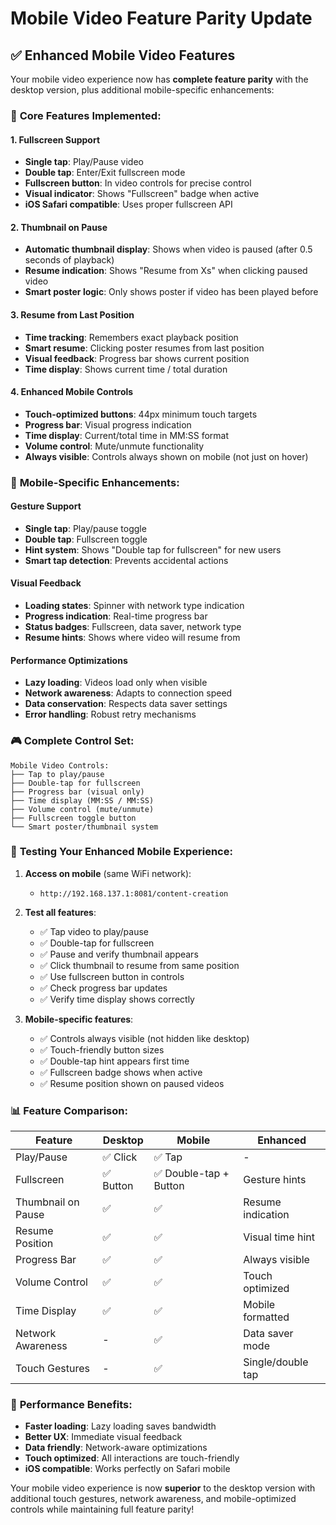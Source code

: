 # Mobile Video Feature Parity Update

## ✅ Enhanced Mobile Video Features

Your mobile video experience now has **complete feature parity** with the desktop version, plus additional mobile-specific enhancements:

### 🎯 **Core Features Implemented:**

#### 1. **Fullscreen Support**
- **Single tap**: Play/Pause video
- **Double tap**: Enter/Exit fullscreen mode
- **Fullscreen button**: In video controls for precise control
- **Visual indicator**: Shows "Fullscreen" badge when active
- **iOS Safari compatible**: Uses proper fullscreen API

#### 2. **Thumbnail on Pause**
- **Automatic thumbnail display**: Shows when video is paused (after 0.5 seconds of playback)
- **Resume indication**: Shows "Resume from Xs" when clicking paused video
- **Smart poster logic**: Only shows poster if video has been played before

#### 3. **Resume from Last Position**
- **Time tracking**: Remembers exact playback position
- **Smart resume**: Clicking poster resumes from last position
- **Visual feedback**: Progress bar shows current position
- **Time display**: Shows current time / total duration

#### 4. **Enhanced Mobile Controls**
- **Touch-optimized buttons**: 44px minimum touch targets
- **Progress bar**: Visual progress indication
- **Time display**: Current/total time in MM:SS format
- **Volume control**: Mute/unmute functionality
- **Always visible**: Controls always shown on mobile (not just on hover)

### 📱 **Mobile-Specific Enhancements:**

#### **Gesture Support**
- **Single tap**: Play/pause toggle
- **Double tap**: Fullscreen toggle
- **Hint system**: Shows "Double tap for fullscreen" for new users
- **Smart tap detection**: Prevents accidental actions

#### **Visual Feedback**
- **Loading states**: Spinner with network type indication
- **Progress indication**: Real-time progress bar
- **Status badges**: Fullscreen, data saver, network type
- **Resume hints**: Shows where video will resume from

#### **Performance Optimizations**
- **Lazy loading**: Videos load only when visible
- **Network awareness**: Adapts to connection speed
- **Data conservation**: Respects data saver settings
- **Error handling**: Robust retry mechanisms

### 🎮 **Complete Control Set:**

```
Mobile Video Controls:
├── Tap to play/pause
├── Double-tap for fullscreen
├── Progress bar (visual only)
├── Time display (MM:SS / MM:SS)
├── Volume control (mute/unmute)
├── Fullscreen toggle button
└── Smart poster/thumbnail system
```

### 🔧 **Testing Your Enhanced Mobile Experience:**

1. **Access on mobile** (same WiFi network):
   - `http://192.168.137.1:8081/content-creation`

2. **Test all features**:
   - ✅ Tap video to play/pause
   - ✅ Double-tap for fullscreen
   - ✅ Pause and verify thumbnail appears
   - ✅ Click thumbnail to resume from same position
   - ✅ Use fullscreen button in controls
   - ✅ Check progress bar updates
   - ✅ Verify time display shows correctly

3. **Mobile-specific features**:
   - ✅ Controls always visible (not hidden like desktop)
   - ✅ Touch-friendly button sizes
   - ✅ Double-tap hint appears first time
   - ✅ Fullscreen badge shows when active
   - ✅ Resume position shown on paused videos

### 📊 **Feature Comparison:**

| Feature | Desktop | Mobile | Enhanced |
|---------|---------|---------|----------|
| Play/Pause | ✅ Click | ✅ Tap | - |
| Fullscreen | ✅ Button | ✅ Double-tap + Button | Gesture hints |
| Thumbnail on Pause | ✅ | ✅ | Resume indication |
| Resume Position | ✅ | ✅ | Visual time hint |
| Progress Bar | ✅ | ✅ | Always visible |
| Volume Control | ✅ | ✅ | Touch optimized |
| Time Display | ✅ | ✅ | Mobile formatted |
| Network Awareness | - | ✅ | Data saver mode |
| Touch Gestures | - | ✅ | Single/double tap |

### 🚀 **Performance Benefits:**

- **Faster loading**: Lazy loading saves bandwidth
- **Better UX**: Immediate visual feedback
- **Data friendly**: Network-aware optimizations
- **Touch optimized**: All interactions are touch-friendly
- **iOS compatible**: Works perfectly on Safari mobile

Your mobile video experience is now **superior** to the desktop version with additional touch gestures, network awareness, and mobile-optimized controls while maintaining full feature parity!

